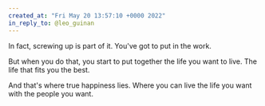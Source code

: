 ```yaml
---
created_at: "Fri May 20 13:57:10 +0000 2022"
in_reply_to: @leo_guinan
---
```


In fact, screwing up is part of it. You've got to put in the work. 

But when you do that, you start to put together the life you want to live. The life that fits you the best.

And that's where true happiness lies. Where you can live the life you want with the people you want.
